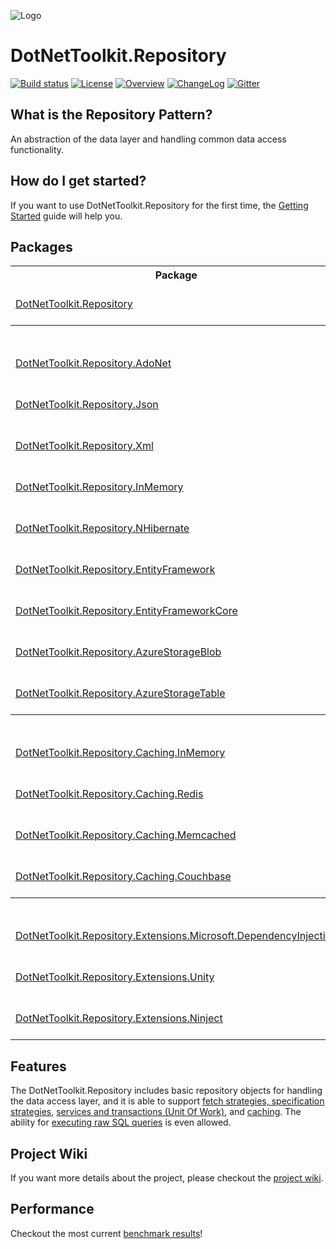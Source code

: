 ![Logo](https://raw.githubusercontent.com/johelvisguzman/DotNetToolkit.Repository/master/Toolkit.png)

# DotNetToolkit.Repository

[![Build status](https://ci.appveyor.com/api/projects/status/v02h9efjwev30sof?svg=true)](https://ci.appveyor.com/project/johelvisguzman/dotnettoolkit-repository)
[![License](https://img.shields.io/badge/license-MIT-blue.svg)](LICENSE.md)
[![Overview](https://img.shields.io/badge/docs-Overview-green.svg?style=flat)](https://github.com/johelvisguzman/DotNetToolkit.Repository/wiki/getting-started)
[![ChangeLog](https://img.shields.io/badge/docs-ChangeLog-green.svg?style=flat)](https://github.com/johelvisguzman/DotNetToolkit.Repository/releases)
[![Gitter](https://badges.gitter.im/johelvisguzman-DotNetToolkit-Repository/community.svg)](https://gitter.im/johelvisguzman-DotNetToolkit-Repository/community?utm_source=badge&utm_medium=badge&utm_campaign=pr-badge)

## What is the Repository Pattern?

An abstraction of the data layer and handling common data access functionality.

## How do I get started?
If you want to use DotNetToolkit.Repository for the first time, the [Getting Started](https://github.com/johelvisguzman/DotNetToolkit.Repository/wiki/Getting-Started) guide will help you.

## Packages

<table>
    <tr>
      <th>Package</th>
      <th>Nuget Stable</th>
      <th>Downloads</th>
	  <th>MyGet</th>
    </tr>
    <tr>
      <td><a href="https://github.com/johelvisguzman/DotNetToolkit.Repository/tree/master/src/DotNetToolkit.Repository/">DotNetToolkit.Repository</a></td>
      <td><a href="https://www.nuget.org/packages/DotNetToolkit.Repository/"><img src="https://img.shields.io/nuget/v/DotNetToolkit.Repository.svg" alt="DotNetToolkit.Repository"></a></td>
      <td><a href="https://www.nuget.org/packages/DotNetToolkit.Repository/"><img src="https://img.shields.io/nuget/dt/DotNetToolkit.Repository.svg" alt="DotNetToolkit.Repository"></a></td>
	  <td><a href="https://www.myget.org/feed/dotnettoolkitrepository-dev/package/nuget/DotNetToolkit.Repository"><img src="https://img.shields.io/myget/dotnettoolkitrepository-dev/v/DotNetToolkit.Repository.svg?label=myget" alt="MyGet (dev)"></a></td>
    </tr>
	<tr>
		<th colspan="4">ORM Providers</th>
	</tr>
	<tr>
      <td><a href="https://github.com/johelvisguzman/DotNetToolkit.Repository/tree/master/src/DotNetToolkit.Repository.AdoNet/">DotNetToolkit.Repository.AdoNet</a></td>
      <td><a href="https://www.nuget.org/packages/DotNetToolkit.Repository.AdoNet/"><img src="https://img.shields.io/nuget/v/DotNetToolkit.Repository.AdoNet.svg" alt="DotNetToolkit.Repository.AdoNet"></a></td>
      <td><a href="https://www.nuget.org/packages/DotNetToolkit.Repository.AdoNet/"><img src="https://img.shields.io/nuget/dt/DotNetToolkit.Repository.AdoNet.svg" alt="DotNetToolkit.Repository.AdoNet"></a></td>
	  <td><a href="https://www.myget.org/feed/dotnettoolkitrepository-dev/package/nuget/DotNetToolkit.Repository.AdoNet"><img src="https://img.shields.io/myget/dotnettoolkitrepository-dev/v/DotNetToolkit.Repository.AdoNet.svg?label=myget" alt="MyGet (dev)"></a></td>
    </tr>
	<tr>
      <td><a href="https://github.com/johelvisguzman/DotNetToolkit.Repository/tree/master/src/DotNetToolkit.Repository.Json/">DotNetToolkit.Repository.Json</a></td>
      <td><a href="https://www.nuget.org/packages/DotNetToolkit.Repository.Json/"><img src="https://img.shields.io/nuget/v/DotNetToolkit.Repository.Json.svg" alt="DotNetToolkit.Repository.Json"></a></td>
      <td><a href="https://www.nuget.org/packages/DotNetToolkit.Repository.Json/"><img src="https://img.shields.io/nuget/dt/DotNetToolkit.Repository.Json.svg" alt="DotNetToolkit.Repository.Json"></a></td>
	  <td><a href="https://www.myget.org/feed/dotnettoolkitrepository-dev/package/nuget/DotNetToolkit.Repository.Json"><img src="https://img.shields.io/myget/dotnettoolkitrepository-dev/v/DotNetToolkit.Repository.Json.svg?label=myget" alt="MyGet (dev)"></a></td>
    </tr>
	<tr>
      <td><a href="https://github.com/johelvisguzman/DotNetToolkit.Repository/tree/master/src/DotNetToolkit.Repository.Xml/">DotNetToolkit.Repository.Xml</a></td>
      <td><a href="https://www.nuget.org/packages/DotNetToolkit.Repository.Xml/"><img src="https://img.shields.io/nuget/v/DotNetToolkit.Repository.Xml.svg" alt="DotNetToolkit.Repository.Xml"></a></td>
      <td><a href="https://www.nuget.org/packages/DotNetToolkit.Repository.Xml/"><img src="https://img.shields.io/nuget/dt/DotNetToolkit.Repository.Xml.svg" alt="DotNetToolkit.Repository.Xml"></a></td>
	  <td><a href="https://www.myget.org/feed/dotnettoolkitrepository-dev/package/nuget/DotNetToolkit.Repository.Xml"><img src="https://img.shields.io/myget/dotnettoolkitrepository-dev/v/DotNetToolkit.Repository.Xml.svg?label=myget" alt="MyGet (dev)"></a></td>
    </tr>
	<tr>
      <td><a href="https://github.com/johelvisguzman/DotNetToolkit.Repository/tree/master/src/DotNetToolkit.Repository.InMemory/">DotNetToolkit.Repository.InMemory</a></td>
      <td><a href="https://www.nuget.org/packages/DotNetToolkit.Repository.InMemory/"><img src="https://img.shields.io/nuget/v/DotNetToolkit.Repository.InMemory.svg" alt="DotNetToolkit.Repository.InMemory"></a></td>
      <td><a href="https://www.nuget.org/packages/DotNetToolkit.Repository.InMemory/"><img src="https://img.shields.io/nuget/dt/DotNetToolkit.Repository.InMemory.svg" alt="DotNetToolkit.Repository.InMemory"></a></td>
	  <td><a href="https://www.myget.org/feed/dotnettoolkitrepository-dev/package/nuget/DotNetToolkit.Repository.InMemory"><img src="https://img.shields.io/myget/dotnettoolkitrepository-dev/v/DotNetToolkit.Repository.InMemory.svg?label=myget" alt="MyGet (dev)"></a></td>
    </tr>
	<tr>
      <td><a href="https://github.com/johelvisguzman/DotNetToolkit.Repository/tree/master/src/DotNetToolkit.Repository.NHibernate/">DotNetToolkit.Repository.NHibernate</a></td>
      <td><a href="https://www.nuget.org/packages/DotNetToolkit.Repository.NHibernate/"><img src="https://img.shields.io/nuget/v/DotNetToolkit.Repository.NHibernate.svg" alt="DotNetToolkit.Repository.NHibernate"></a></td>
      <td><a href="https://www.nuget.org/packages/DotNetToolkit.Repository.NHibernate/"><img src="https://img.shields.io/nuget/dt/DotNetToolkit.Repository.NHibernate.svg" alt="DotNetToolkit.Repository.NHibernate"></a></td>
	  <td><a href="https://www.myget.org/feed/dotnettoolkitrepository-dev/package/nuget/DotNetToolkit.Repository.NHibernate"><img src="https://img.shields.io/myget/dotnettoolkitrepository-dev/v/DotNetToolkit.Repository.NHibernate.svg?label=myget" alt="MyGet (dev)"></a></td>
    </tr>
	<tr>
      <td><a href="https://github.com/johelvisguzman/DotNetToolkit.Repository/tree/master/src/DotNetToolkit.Repository.EntityFramework/">DotNetToolkit.Repository.EntityFramework</a></td>
      <td><a href="https://www.nuget.org/packages/DotNetToolkit.Repository.EntityFramework/"><img src="https://img.shields.io/nuget/v/DotNetToolkit.Repository.EntityFramework.svg" alt="DotNetToolkit.Repository.EntityFramework"></a></td>
      <td><a href="https://www.nuget.org/packages/DotNetToolkit.Repository.EntityFramework/"><img src="https://img.shields.io/nuget/dt/DotNetToolkit.Repository.EntityFramework.svg" alt="DotNetToolkit.Repository.EntityFramework"></a></td>
	  <td><a href="https://www.myget.org/feed/dotnettoolkitrepository-dev/package/nuget/DotNetToolkit.Repository.EntityFramework"><img src="https://img.shields.io/myget/dotnettoolkitrepository-dev/v/DotNetToolkit.Repository.EntityFramework.svg?label=myget" alt="MyGet (dev)"></a></td>
    </tr>
	<tr>
      <td><a href="https://github.com/johelvisguzman/DotNetToolkit.Repository/tree/master/src/DotNetToolkit.Repository.EntityFrameworkCore/">DotNetToolkit.Repository.EntityFrameworkCore</a></td>
      <td><a href="https://www.nuget.org/packages/DotNetToolkit.Repository.EntityFrameworkCore/"><img src="https://img.shields.io/nuget/v/DotNetToolkit.Repository.EntityFrameworkCore.svg" alt="DotNetToolkit.Repository.EntityFrameworkCore"></a></td>
      <td><a href="https://www.nuget.org/packages/DotNetToolkit.Repository.EntityFrameworkCore/"><img src="https://img.shields.io/nuget/dt/DotNetToolkit.Repository.EntityFrameworkCore.svg" alt="DotNetToolkit.Repository.EntityFrameworkCore"></a></td>
	  <td><a href="https://www.myget.org/feed/dotnettoolkitrepository-dev/package/nuget/DotNetToolkit.Repository.EntityFrameworkCore"><img src="https://img.shields.io/myget/dotnettoolkitrepository-dev/v/DotNetToolkit.Repository.EntityFrameworkCore.svg?label=myget" alt="MyGet (dev)"></a></td>
    </tr>
	<tr>
      <td><a href="https://github.com/johelvisguzman/DotNetToolkit.Repository/tree/master/src/DotNetToolkit.Repository.AzureStorageBlob/">DotNetToolkit.Repository.AzureStorageBlob</a></td>
      <td><a href="https://www.nuget.org/packages/DotNetToolkit.Repository.AzureStorageBlob/"><img src="https://img.shields.io/nuget/v/DotNetToolkit.Repository.AzureStorageBlob.svg" alt="DotNetToolkit.Repository.AzureStorageBlob"></a></td>
      <td><a href="https://www.nuget.org/packages/DotNetToolkit.Repository.AzureStorageBlob/"><img src="https://img.shields.io/nuget/dt/DotNetToolkit.Repository.AzureStorageBlob.svg" alt="DotNetToolkit.Repository.AzureStorageBlob"></a></td>
	  <td><a href="https://www.myget.org/feed/dotnettoolkitrepository-dev/package/nuget/DotNetToolkit.Repository.AzureStorageBlob"><img src="https://img.shields.io/myget/dotnettoolkitrepository-dev/v/DotNetToolkit.Repository.AzureStorageBlob.svg?label=myget" alt="MyGet (dev)"></a></td>
    </tr>
	<tr>
      <td><a href="https://github.com/johelvisguzman/DotNetToolkit.Repository/tree/master/src/DotNetToolkit.Repository.AzureStorageTable/">DotNetToolkit.Repository.AzureStorageTable</a></td>
      <td><a href="https://www.nuget.org/packages/DotNetToolkit.Repository.AzureStorageTable/"><img src="https://img.shields.io/nuget/v/DotNetToolkit.Repository.AzureStorageTable.svg" alt="DotNetToolkit.Repository.AzureStorageTable"></a></td>
      <td><a href="https://www.nuget.org/packages/DotNetToolkit.Repository.AzureStorageTable/"><img src="https://img.shields.io/nuget/dt/DotNetToolkit.Repository.AzureStorageTable.svg" alt="DotNetToolkit.Repository.AzureStorageTable"></a></td>
	  <td><a href="https://www.myget.org/feed/dotnettoolkitrepository-dev/package/nuget/DotNetToolkit.Repository.AzureStorageTable"><img src="https://img.shields.io/myget/dotnettoolkitrepository-dev/v/DotNetToolkit.Repository.AzureStorageTable.svg?label=myget" alt="MyGet (dev)"></a></td>
    </tr>
	<tr>
		<th colspan="4">Caching Providers</th>
	</tr>
	<tr>
      <td><a href="https://github.com/johelvisguzman/DotNetToolkit.Repository/tree/master/src/DotNetToolkit.Repository.Caching.InMemory/">DotNetToolkit.Repository.Caching.InMemory</a></td>
      <td><a href="https://www.nuget.org/packages/DotNetToolkit.Repository.Caching.InMemory/"><img src="https://img.shields.io/nuget/v/DotNetToolkit.Repository.Caching.InMemory.svg" alt="DotNetToolkit.Repository.Caching.InMemory"></a></td>
      <td><a href="https://www.nuget.org/packages/DotNetToolkit.Repository.Caching.InMemory/"><img src="https://img.shields.io/nuget/dt/DotNetToolkit.Repository.Caching.InMemory.svg" alt="DotNetToolkit.Repository.Caching.InMemory"></a></td>
	  <td><a href="https://www.myget.org/feed/dotnettoolkitrepository-dev/package/nuget/DotNetToolkit.Repository.Caching.InMemory"><img src="https://img.shields.io/myget/dotnettoolkitrepository-dev/v/DotNetToolkit.Repository.Caching.InMemory.svg?label=myget" alt="MyGet (dev)"></a></td>
    </tr>
	<tr>
      <td><a href="https://github.com/johelvisguzman/DotNetToolkit.Repository/tree/master/src/DotNetToolkit.Repository.Caching.Redis/">DotNetToolkit.Repository.Caching.Redis</a></td>
      <td><a href="https://www.nuget.org/packages/DotNetToolkit.Repository.Caching.Redis/"><img src="https://img.shields.io/nuget/v/DotNetToolkit.Repository.Caching.Redis.svg" alt="DotNetToolkit.Repository.Caching.Redis"></a></td>
      <td><a href="https://www.nuget.org/packages/DotNetToolkit.Repository.Caching.Redis/"><img src="https://img.shields.io/nuget/dt/DotNetToolkit.Repository.Caching.Redis.svg" alt="DotNetToolkit.Repository.Caching.Redis"></a></td>
	  <td><a href="https://www.myget.org/feed/dotnettoolkitrepository-dev/package/nuget/DotNetToolkit.Repository.Caching.Redis"><img src="https://img.shields.io/myget/dotnettoolkitrepository-dev/v/DotNetToolkit.Repository.Caching.Redis.svg?label=myget" alt="MyGet (dev)"></a></td>
    </tr>
	<tr>
      <td><a href="https://github.com/johelvisguzman/DotNetToolkit.Repository/tree/master/src/DotNetToolkit.Repository.Caching.Memcached/">DotNetToolkit.Repository.Caching.Memcached</a></td>
      <td><a href="https://www.nuget.org/packages/DotNetToolkit.Repository.Caching.Memcached/"><img src="https://img.shields.io/nuget/v/DotNetToolkit.Repository.Caching.Memcached.svg" alt="DotNetToolkit.Repository.Caching.Memcached"></a></td>
      <td><a href="https://www.nuget.org/packages/DotNetToolkit.Repository.Caching.Memcached/"><img src="https://img.shields.io/nuget/dt/DotNetToolkit.Repository.Caching.Memcached.svg" alt="DotNetToolkit.Repository.Caching.Memcached"></a></td>
	  <td><a href="https://www.myget.org/feed/dotnettoolkitrepository-dev/package/nuget/DotNetToolkit.Repository.Caching.Memcached"><img src="https://img.shields.io/myget/dotnettoolkitrepository-dev/v/DotNetToolkit.Repository.Caching.Memcached.svg?label=myget" alt="MyGet (dev)"></a></td>
    </tr>
	<tr>
      <td><a href="https://github.com/johelvisguzman/DotNetToolkit.Repository/tree/master/src/DotNetToolkit.Repository.Caching.Couchbase/">DotNetToolkit.Repository.Caching.Couchbase</a></td>
      <td><a href="https://www.nuget.org/packages/DotNetToolkit.Repository.Caching.Couchbase/"><img src="https://img.shields.io/nuget/v/DotNetToolkit.Repository.Caching.Couchbase.svg" alt="DotNetToolkit.Repository.Caching.Couchbase"></a></td>
      <td><a href="https://www.nuget.org/packages/DotNetToolkit.Repository.Caching.Couchbase/"><img src="https://img.shields.io/nuget/dt/DotNetToolkit.Repository.Caching.Couchbase.svg" alt="DotNetToolkit.Repository.Caching.Couchbase"></a></td>
	  <td><a href="https://www.myget.org/feed/dotnettoolkitrepository-dev/package/nuget/DotNetToolkit.Repository.Caching.Couchbase"><img src="https://img.shields.io/myget/dotnettoolkitrepository-dev/v/DotNetToolkit.Repository.Caching.Couchbase.svg?label=myget" alt="MyGet (dev)"></a></td>
    </tr>
		<tr>
		<th colspan="4">IoC Container Extensions</th>
	</tr>
	<tr>
      <td><a href="https://github.com/johelvisguzman/DotNetToolkit.Repository/tree/master/src/DotNetToolkit.Repository.Extensions.Microsoft.DependencyInjection/">DotNetToolkit.Repository.Extensions.Microsoft.DependencyInjection</a></td>
      <td><a href="https://www.nuget.org/packages/DotNetToolkit.Repository.Extensions.Microsoft.DependencyInjection/"><img src="https://img.shields.io/nuget/v/DotNetToolkit.Repository.Extensions.Microsoft.DependencyInjection.svg" alt="DotNetToolkit.Repository.Extensions.Microsoft.DependencyInjection"></a></td>
      <td><a href="https://www.nuget.org/packages/DotNetToolkit.Repository.Extensions.Microsoft.DependencyInjection/"><img src="https://img.shields.io/nuget/dt/DotNetToolkit.Repository.Extensions.Microsoft.DependencyInjection.svg" alt="DotNetToolkit.Repository.Extensions.Microsoft.DependencyInjection"></a></td>
	  <td><a href="https://www.myget.org/feed/dotnettoolkitrepository-dev/package/nuget/DotNetToolkit.Repository.Extensions.Microsoft.DependencyInjection"><img src="https://img.shields.io/myget/dotnettoolkitrepository-dev/v/DotNetToolkit.Repository.Extensions.Microsoft.DependencyInjection.svg?label=myget" alt="MyGet (dev)"></a></td>
    </tr>
	<tr>
      <td><a href="https://github.com/johelvisguzman/DotNetToolkit.Repository/tree/master/src/DotNetToolkit.Repository.Extensions.Unity/">DotNetToolkit.Repository.Extensions.Unity</a></td>
      <td><a href="https://www.nuget.org/packages/DotNetToolkit.Repository.Extensions.Unity/"><img src="https://img.shields.io/nuget/v/DotNetToolkit.Repository.Extensions.Unity.svg" alt="DotNetToolkit.Repository.Extensions.Unity"></a></td>
      <td><a href="https://www.nuget.org/packages/DotNetToolkit.Repository.Extensions.Unity/"><img src="https://img.shields.io/nuget/dt/DotNetToolkit.Repository.Extensions.Unity.svg" alt="DotNetToolkit.Repository.Extensions.Unity"></a></td>
	  <td><a href="https://www.myget.org/feed/dotnettoolkitrepository-dev/package/nuget/DotNetToolkit.Repository.Extensions.Unity"><img src="https://img.shields.io/myget/dotnettoolkitrepository-dev/v/DotNetToolkit.Repository.Extensions.Unity.svg?label=myget" alt="MyGet (dev)"></a></td>
    </tr>
	<tr>
      <td><a href="https://github.com/johelvisguzman/DotNetToolkit.Repository/tree/master/src/DotNetToolkit.Repository.Extensions.Ninject/">DotNetToolkit.Repository.Extensions.Ninject</a></td>
      <td><a href="https://www.nuget.org/packages/DotNetToolkit.Repository.Extensions.Ninject/"><img src="https://img.shields.io/nuget/v/DotNetToolkit.Repository.Extensions.Ninject.svg" alt="DotNetToolkit.Repository.Extensions.Ninject"></a></td>
      <td><a href="https://www.nuget.org/packages/DotNetToolkit.Repository.Extensions.Ninject/"><img src="https://img.shields.io/nuget/dt/DotNetToolkit.Repository.Extensions.Ninject.svg" alt="DotNetToolkit.Repository.Extensions.Ninject"></a></td>
	  <td><a href="https://www.myget.org/feed/dotnettoolkitrepository-dev/package/nuget/DotNetToolkit.Repository.Extensions.Ninject"><img src="https://img.shields.io/myget/dotnettoolkitrepository-dev/v/DotNetToolkit.Repository.Extensions.Ninject.svg?label=myget" alt="MyGet (dev)"></a></td>
    </tr>
</table>

## Features

The DotNetToolkit.Repository includes basic repository objects for handling the data access layer, and it is able to support [fetch strategies, specification strategies](https://github.com/johelvisguzman/DotNetToolkit.Repository/wiki/Query-Options-&-Results), [services and transactions (Unit Of Work)](https://github.com/johelvisguzman/DotNetToolkit.Repository/wiki/Services), and [caching](https://github.com/johelvisguzman/DotNetToolkit.Repository/wiki/Caching). The ability for [executing raw SQL queries](https://github.com/johelvisguzman/DotNetToolkit.Repository/wiki/Execute-Raw-Sql-Queries) is even allowed.

## Project Wiki

If you want more details about the project, please checkout the [project wiki](https://github.com/johelvisguzman/DotNetToolkit.Repository/wiki/Home).

## Performance

Checkout the most current [benchmark results](https://github.com/johelvisguzman/DotNetToolkit.Repository/wiki/Performance)!
